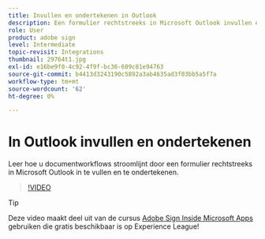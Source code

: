 ```yaml
---
title: Invullen en ondertekenen in Outlook
description: Een formulier rechtstreeks in Microsoft Outlook invullen en ondertekenen
role: User
product: adobe sign
level: Intermediate
topic-revisit: Integrations
thumbnail: 29764t1.jpg
exl-id: e16be9f0-4c92-4f9f-bc36-609c81e94763
source-git-commit: b4413d3243190c5892a3ab4635ad3f03bb5a5f7a
workflow-type: tm+mt
source-wordcount: '62'
ht-degree: 0%

---
```


# In Outlook invullen en ondertekenen

Leer hoe u documentworkflows stroomlijnt door een formulier rechtstreeks in Microsoft Outlook in te vullen en te ondertekenen.

>[!VIDEO](https://video.tv.adobe.com/v/29764t1?hidetitle=true)

>[!TIP]
>
>Deze video maakt deel uit van de cursus [Adobe Sign Inside Microsoft Apps](https://experienceleague.adobe.com/?recommended=Sign-U-1-2020.2) gebruiken die gratis beschikbaar is op Experience League!
